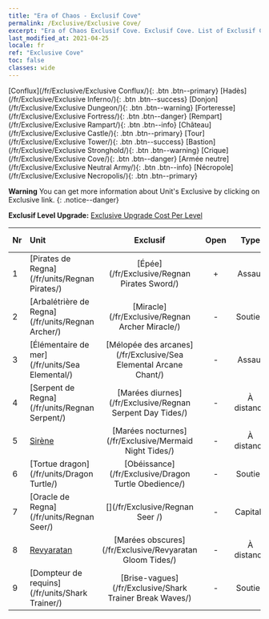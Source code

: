 ```yaml
---
title: "Era of Chaos - Exclusif Cove"
permalink: /Exclusive/Exclusive Cove/
excerpt: "Era of Chaos Exclusif Cove. Exclusif Cove. List of Exclusif Cove in Era of Chaos"
last_modified_at: 2021-04-25
locale: fr
ref: "Exclusive Cove"
toc: false
classes: wide
---
```

 [Conflux](/fr/Exclusive/Exclusive Conflux/){: .btn .btn--primary} [Hadès](/fr/Exclusive/Exclusive Inferno/){: .btn .btn--success} [Donjon](/fr/Exclusive/Exclusive Dungeon/){: .btn .btn--warning} [Forteresse](/fr/Exclusive/Exclusive Fortress/){: .btn .btn--danger} [Rempart](/fr/Exclusive/Exclusive Rampart/){: .btn .btn--info} [Château](/fr/Exclusive/Exclusive Castle/){: .btn .btn--primary} [Tour](/fr/Exclusive/Exclusive Tower/){: .btn .btn--success} [Bastion](/fr/Exclusive/Exclusive Stronghold/){: .btn .btn--warning} [Crique](/fr/Exclusive/Exclusive Cove/){: .btn .btn--danger} [Armée neutre](/fr/Exclusive/Exclusive Neutral Army/){: .btn .btn--info} [Nécropole](/fr/Exclusive/Exclusive Necropolis/){: .btn .btn--primary} 

**Warning** You can get more information about Unit's Exclusive by clicking on Exclusive link. 
{: .notice--danger}

 **Exclusif Level Upgrade:** [Exclusive Upgrade Cost Per Level](/Exclusive/ExclusiveUpgradeCostPerLevel/)

  | Nr |         Unit        | Exclusif | Open  |    Type   |  Item to Rank UP      |  Skin   |
  |:---|:--------------------|:-------------:|:-----:|:---------:|:---------------------:|:-------:|
  | 1  | [Pirates de Regna](/fr/units/Regnan Pirates/) | [Épée](/fr/Exclusive/Regnan Pirates Sword/) | + | Assaut | [Jeton Épée](/ItemsFR/con_912/) | - |
  | 2  | [Arbalétrière de Regna](/fr/units/Regnan Archer/) | [Miracle](/fr/Exclusive/Regnan Archer Miracle/) | - | Soutien | - | - |
  | 3  | [Élémentaire de mer](/fr/units/Sea Elemental/) | [Mélopée des arcanes](/fr/Exclusive/Sea Elemental Arcane Chant/) | - | Assaut | [Jeton Mélopée des arcanes](/ItemsFR/con_915/) | - |
  | 4  | [Serpent de Regna](/fr/units/Regnan Serpent/) | [Marées diurnes](/fr/Exclusive/Regnan Serpent Day Tides/) | - | À distance | [Jeton Marées diurnes](/ItemsFR/con_1003/) | [Skin spécial Marées diurnes](/ItemsFR/con_671/) |
  | 5  | [Sirène](/fr/units/Mermaid/) | [Marées nocturnes](/fr/Exclusive/Mermaid Night Tides/) | - | À distance | [Jeton Marées nocturnes](/ItemsFR/con_1004/) | [Skin spécial Marées nocturnes](/ItemsFR/con_672/) |
  | 6  | [Tortue dragon](/fr/units/Dragon Turtle/) | [Obéissance](/fr/Exclusive/Dragon Turtle Obedience/) | - | Soutien | [Jeton d'Obéissance](/ItemsFR/con_1005/) | [Skin spécial d'obéissance](/ItemsFR/con_673/) |
  | 7  | [Oracle de Regna](/fr/units/Regnan Seer/) | [](/fr/Exclusive/Regnan Seer /) | - | Capitale | [Étendard spirituel La cité dans l'océan](/ItemsFR/con_1006/) | [Tool_2990709](/ItemsFR/con_674/) |
  | 8  | [Revyaratan](/fr/units/Revyaratan/) | [Marées obscures](/fr/Exclusive/Revyaratan Gloom Tides/) | - | À distance | - | - |
  | 9  | [Dompteur de requins](/fr/units/Shark Trainer/) | [Brise-vagues](/fr/Exclusive/Shark Trainer Break Waves/) | - | Soutien | - | - |
